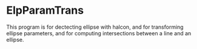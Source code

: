 # ElpParamTrans
This program is for dectecting ellipse with halcon, and for transforming ellipse parameters, and for computing intersections between a line and an ellipse.
